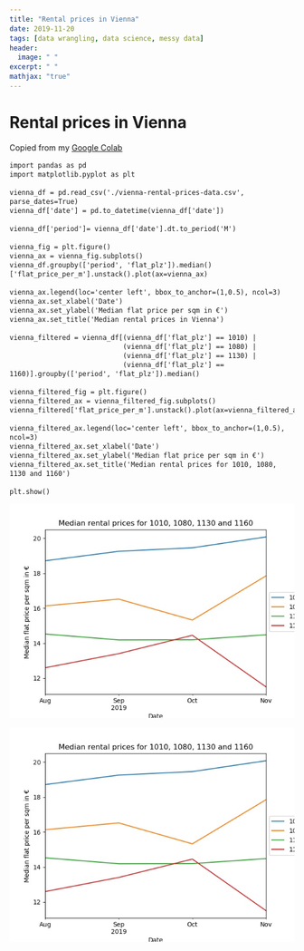 ```yaml
---
title: "Rental prices in Vienna"
date: 2019-11-20
tags: [data wrangling, data science, messy data]
header:
  image: " "
excerpt: " "
mathjax: "true"
---
```


# Rental prices in Vienna

Copied from my [Google Colab](https://colab.research.google.com/drive/1IQlD-ijFpHuK8Mb2NvtLIaCy6Z9_YV9n)

```
import pandas as pd
import matplotlib.pyplot as plt

vienna_df = pd.read_csv('./vienna-rental-prices-data.csv', parse_dates=True)
vienna_df['date'] = pd.to_datetime(vienna_df['date'])

vienna_df['period']= vienna_df['date'].dt.to_period('M')

vienna_fig = plt.figure()
vienna_ax = vienna_fig.subplots()
vienna_df.groupby(['period', 'flat_plz']).median()['flat_price_per_m'].unstack().plot(ax=vienna_ax)

vienna_ax.legend(loc='center left', bbox_to_anchor=(1,0.5), ncol=3)
vienna_ax.set_xlabel('Date')
vienna_ax.set_ylabel('Median flat price per sqm in €')
vienna_ax.set_title('Median rental prices in Vienna')

vienna_filtered = vienna_df[(vienna_df['flat_plz'] == 1010) | 
                            (vienna_df['flat_plz'] == 1080) | 
                            (vienna_df['flat_plz'] == 1130) | 
                            (vienna_df['flat_plz'] == 1160)].groupby(['period', 'flat_plz']).median()

vienna_filtered_fig = plt.figure()
vienna_filtered_ax = vienna_filtered_fig.subplots()
vienna_filtered['flat_price_per_m'].unstack().plot(ax=vienna_filtered_ax)

vienna_filtered_ax.legend(loc='center left', bbox_to_anchor=(1,0.5), ncol=3)
vienna_filtered_ax.set_xlabel('Date')
vienna_filtered_ax.set_ylabel('Median flat price per sqm in €')
vienna_filtered_ax.set_title('Median rental prices for 1010, 1080, 1130 and 1160')

plt.show()
```


![jpg](vienna_files/vienna_median_rental_prices.jpg)



![jpg](vienna_files/vienna_filtered_fig.jpg)
